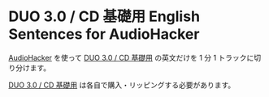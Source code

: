 DUO 3.0 / CD 基礎用 English Sentences for AudioHacker
=====================================================

[AudioHacker](https://github.com/yuya-takeyama/audio_hacker) を使って [DUO 3.0 / CD 基礎用](http://www.amazon.co.jp/gp/product/4900790060) の英文だけを 1 分 1 トラックに切り分けます。

[DUO 3.0 / CD 基礎用](http://www.amazon.co.jp/gp/product/4900790060) は各自で購入・リッピングする必要があります。
